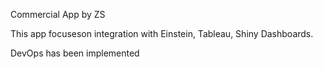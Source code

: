 Commercial App by ZS

This app focuseson integration with Einstein, Tableau, Shiny Dashboards.

DevOps has been implemented